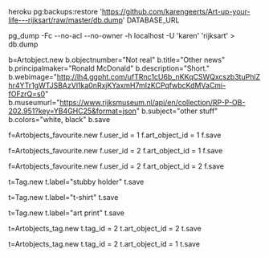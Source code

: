 
heroku pg:backups:restore 'https://github.com/karengeerts/Art-up-your-life---rijksart/raw/master/db.dump' DATABASE_URL

pg_dump -Fc --no-acl --no-owner -h localhost -U 'karen' 'rijksart' > db.dump



b=Artobject.new
b.objectnumber="Not real"
b.title="Other news"
b.principalmaker="Ronald McDonald"
b.description="Short."
b.webimage="http://lh4.ggpht.com/ufTRnc1cU6b_nKKqCSWQxcszb3tuPhlZhr4YTr1gWTJSBAzVl1ka0nRxjKYaxmH7mIzKCPqfwbcKdMVaCmi-fOFzrQ=s0"
b.museumurl="https://www.rijksmuseum.nl/api/en/collection/RP-P-OB-202.951?key=YB4GHC25&format=json"
b.subject="other stuff"
b.colors="white, black"
b.save

f=Artobjects_favourite.new
f.user_id = 1
f.art_object_id = 1
f.save

f=Artobjects_favourite.new
f.user_id = 2
f.art_object_id = 1
f.save

f=Artobjects_favourite.new
f.user_id = 2
f.art_object_id = 2
f.save

t=Tag.new
t.label="stubby holder"
t.save

t=Tag.new
t.label="t-shirt"
t.save

t=Tag.new
t.label="art print"
t.save


t=Artobjects_tag.new
t.tag_id = 2
t.art_object_id = 2
t.save

t=Artobjects_tag.new
t.tag_id = 2
t.art_object_id = 1
t.save

